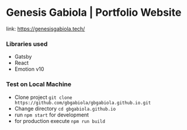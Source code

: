 # Genesis Gabiola | Portfolio Website


link: https://genesisgabiola.tech/


### Libraries used

- Gatsby
- React
- Emotion v10


### Test on Local Machine

- Clone project `git clone https://github.com/gbgabiola/gbgabiola.github.io.git`
- Change directory `cd gbgabiola.github.io`
- run `npm start` for development
- for production execute `npm run build`
